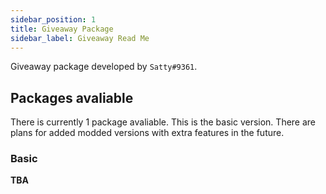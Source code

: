 ```yaml
---
sidebar_position: 1
title: Giveaway Package
sidebar_label: Giveaway Read Me
---
```


Giveaway package developed by `Satty#9361`.

## Packages avaliable

There is currently 1 package avaliable. This is the basic version. There are plans for added modded versions with extra features in the future.

### Basic

**TBA**